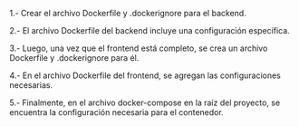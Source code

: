 1.- Crear el archivo Dockerfile y .dockerignore para el backend.

2.- El archivo Dockerfile del backend incluye una configuración específica.

3.- Luego, una vez que el frontend está completo, se crea un archivo Dockerfile y .dockerignore para él.

4.- En el archivo Dockerfile del frontend, se agregan las configuraciones necesarias.

5.- Finalmente, en el archivo docker-compose en la raíz del proyecto, se encuentra la configuración necesaria para el contenedor.
